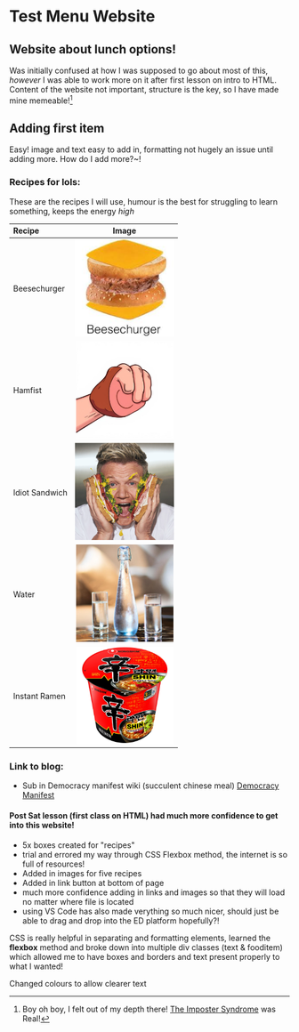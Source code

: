 # Test Menu Website

## Website about lunch options!
[this should be hidden but also to test ssh uploads]:#
[testing to see if this is now signed using existing ssh]:#
[third times a charm ey]:#

Was initially confused at how I was supposed to go about most of this, *however* I was able to work more on it after first lesson on intro to HTML.
Content of the website not important, structure is the key, so I have made mine memeable![^note]

## Adding first item 
Easy! image and text easy to add in, formatting not hugely an issue until adding more.
How do I add more?~!

### Recipes for lols:
These are the recipes I will use, humour is the best for struggling to learn something, keeps the energy *high*
<!-- ![An AI generated image of a hamfist lol](./assets/images/hamfisty.jpg "Hamfist") This image was huge so I changed to using html here-->
<!--decided to make a table to illustrate more clearly, will this actually make a table? Lets find out!-->
|  Recipe     |  Image     |
|:----------  |:----------:|
|Beesechurger |<img src="./assets/images/beese.jpg" height ="175px" alt="beesechurger" >|
|Hamfist  |<img src="./assets/images/hamfisty.jpg" height="175px">|
| Idiot Sandwich | <img src="./assets/images/gordonramsey.png" height="175px">|
| Water | <img src="./assets/images/water.jpg" height="175px">|
| Instant Ramen | <img src="./assets/images/ramen.jpg" height="175px">|

### Link to blog:
- Sub in Democracy manifest wiki (succulent chinese meal)
[Democracy Manifest][demolink]

#### Post Sat lesson (first class on HTML) had much more confidence to get into this website!
- 5x boxes created for "recipes"
- trial and errored my way through CSS Flexbox method, the internet is so full of resources!
- Added in images for five recipes
- Added in link button at bottom of page
- much more confidence adding in links and images so that they will load no matter where file is located
- using VS Code has also made verything so much nicer, should just be able to drag and drop into the ED platform hopefully?!

CSS is really helpful in separating and formatting elements, learned the **flexbox** method and broke down into multiple div classes (text & fooditem) which allowed me to have boxes and borders and text present properly to what I wanted!

Changed colours to allow clearer text

[demolink]:("https://en.wikipedia.org/wiki/Democracy_Manifest")

[^note]:Boy oh boy, I felt out of my depth there! [The Imposter Syndrome](https://en.wikipedia.org/wiki/Impostor_syndrome) was Real!  
